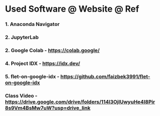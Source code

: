 # Used Software @ Website @ Ref

### 1. Anaconda Navigator
### 2. JupyterLab
### 2. Google Colab - https://colab.google/
### 4. Project IDX - https://idx.dev/
### 5. flet-on-google-idx - https://github.com/faizbek3991/flet-on-google-idx

### Class Video - https://drive.google.com/drive/folders/114l3OjlUwyuHe4I8Pir8s9Vm4BsMw7uW?usp=drive_link
